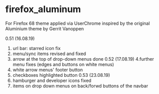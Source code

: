 # firefox_aluminum
For Firefox 68
theme applied via UserChrome
inspired by the original Aluminium theme by Gerrit Vanoppen

0.51 (16.08.19)
1. url bar: starred icon fix
2. menu/sync items revised and fixed
3. arrow at the top of drop-down menus done
0.52 (17.08.19)
4.further menu fixes (edges and buttons on white menus)
5. white arrow menus' footer button
6. checkboxes
highlighted button
0.53 (23.08.19)
7. hamburger and developer icons fixed
8. items on drop down menus on back/forwd buttons of the navbar
